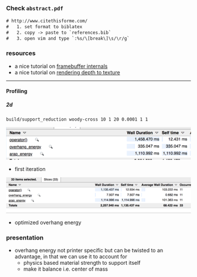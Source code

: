 

###  Check `abstract.pdf`


```
# http://www.citethisforme.com/
#   1. set format to biblatex
#   2. copy -> paste to `references.bib`
#   3. open vim and type `:%s/\[break\]\s/\r/g`
```


### resources


+ a nice tutorial on [framebuffer internals](http://www.songho.ca/opengl/gl_fbo.html)
+ a nice tutorial on [rendering depth to texture](https://paroj.github.io/gltut/Positioning/Tut05%20Overlap%20and%20Depth%20Buffering.html)


---

#### Profiling 

##### 2d

```
build/support_reduction woody-cross 10 1 20 0.0001 1 1
```

![](2018-11-26-22-05-54.png)
+ first iteration



![](2018-11-26-23-04-03.png)
+ optimized overhang energy



### presentation 

+ overhang energy not printer specific but can be twisted to an advantage, in that we can use it to account for 
    + physics based material strength to support itself
    + make it balance i.e. center of mass